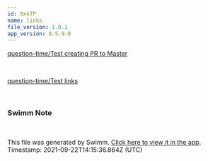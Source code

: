 ```yaml
---
id: 0xkTP
name: links
file_version: 1.0.1
app_version: 0.5.9-0
---
```


[question-time/Test creating PR to Master](http://localhost:5000/#/repos/U0sVB7lC9at5XPOW1TBW/docs/G6KCXy8MhmGZxXvV8mMl)

<br/>

[question-time/Test links](http://localhost:5000/#/repos/U0sVB7lC9at5XPOW1TBW/docs/Q4z1N)

<br/>

<!-- THIS IS AN AUTOGENERATED SECTION. DO NOT EDIT THIS SECTION DIRECTLY -->
### Swimm Note



<br/>

This file was generated by Swimm. [Click here to view it in the app](http://localhost:5000/#/repos/Z2l0aHViJTNBJTNBc3ItZXh0ZW5zaW9uJTNBJTNBZG91ZWs=/docs/0xkTP). Timestamp: 2021-09-22T14:15:36.864Z (UTC)